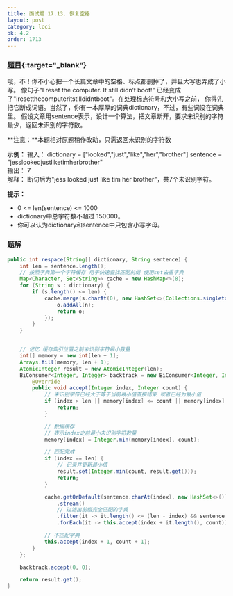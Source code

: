 ```yaml
---
title: 面试题 17.13. 恢复空格
layout: post
category: lcci
pk: 4.2
order: 1713
---
```


### [题目](https://leetcode-cn.com/re-space-lcci/){:target="_blank"}

哦，不！你不小心把一个长篇文章中的空格、标点都删掉了，并且大写也弄成了小写。
像句子"I reset the computer. It still didn’t boot!"
已经变成了"iresetthecomputeritstilldidntboot"。在处理标点符号和大小写之前，
你得先把它断成词语。当然了，你有一本厚厚的词典dictionary，不过，有些词没在词典里。
假设文章用sentence表示，设计一个算法，把文章断开，要求未识别的字符最少，返回未识别的字符数。

**注意：**本题相对原题稍作改动，只需返回未识别的字符数

**示例：**
输入： dictionary = ["looked","just","like","her","brother"] sentence = "jesslookedjustliketimherbrother"  
输出： 7  
解释： 断句后为"jess looked just like tim her brother"，共7个未识别字符。

**提示：**
- 0 <= len(sentence) <= 1000
- dictionary中总字符数不超过 150000。
- 你可以认为dictionary和sentence中只包含小写字母。

### 题解

```java
public int respace(String[] dictionary, String sentence) {
    int len = sentence.length();
    // 按照字典第一个字符缓存 用于快速查找匹配前缀 使用set去重字典
    Map<Character, Set<String>> cache = new HashMap<>(8);
    for (String s : dictionary) {
        if (s.length() <= len) {
            cache.merge(s.charAt(0), new HashSet<>(Collections.singletonList(s)), (o, n) -> {
                o.addAll(n);
                return o;
            });
        }
    }


    // 记忆 缓存索引位置之前未识别字符最小数量
    int[] memory = new int[len + 1];
    Arrays.fill(memory, len + 1);
    AtomicInteger result = new AtomicInteger(len);
    BiConsumer<Integer, Integer> backtrack = new BiConsumer<Integer, Integer>() {
        @Override
        public void accept(Integer index, Integer count) {
            // 未识别字符已经大于等于当前最小值直接结束 或者已经为最小值
            if (index > len || memory[index] <= count || memory[index] == 0) {
                return;
            }

            // 数据缓存
            // 表示index之前最小未识别字符数量
            memory[index] = Integer.min(memory[index], count);

            // 匹配完成
            if (index == len) {
                // 记录并更新最小值
                result.set(Integer.min(count, result.get()));
                return;
            }

            cache.getOrDefault(sentence.charAt(index), new HashSet<>())
                .stream()
                // 过滤出前缀完全匹配的字典
                .filter(it -> it.length() <= (len - index) && sentence.substring(index).startsWith(it))
                .forEach(it -> this.accept(index + it.length(), count));

            // 不匹配字典
            this.accept(index + 1, count + 1);
        }
    };

    backtrack.accept(0, 0);

    return result.get();
}
```